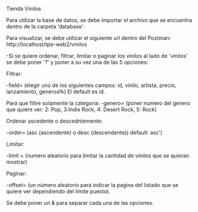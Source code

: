 
Tienda Vinilos
 
Para utilizar la base de datos, se debe importar el archivo que se encuentra dentro de la carpeta 'database'.

Para visualizar, se debe utilizar el siguiente url dentro del Postman:
http://localhost/tpe-web2/vinilos

-Si se quiere ordenar, filtrar, limitar o paginar los vinilos al lado de 'vinilos' se debe poner '?' y poner a su vez una de las 5 opciones:

Filtrar: 

-field= (elegir uno de los siguientes campos: id, vinilo, artista, precio, lanzamiento, generosfk) El default es id.

Para que filtre solamente la categoria:
-genero= (poner numero del genero que quiere ver: 2: Pop, 3:Indie Rock, 4: Desert Rock, 5: Rock)

Ordenar ascedente o descedntemente:

-order= (asc (ascendente) o desc (descendente)) default: asc')

Limitar: 

-limit = (numero aleatorio para limitar la cantidad de vinilos que se quieran mostrar)

Paginar: 

-offset= (un número aleatorio para indicar la pagina del listado que se quiere ver dependiendo del límite puesto).

Se debe poner un & para separar cada una de las opciones.








